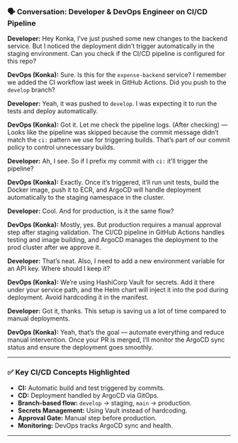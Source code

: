 ### 🗣️ Conversation: Developer & DevOps Engineer on CI/CD Pipeline

**Developer:**
Hey Konka, I’ve just pushed some new changes to the backend service. But I noticed the deployment didn’t trigger automatically in the staging environment. Can you check if the CI/CD pipeline is configured for this repo?

**DevOps (Konka):**
Sure. Is this for the `expense-backend` service? I remember we added the CI workflow last week in GitHub Actions. Did you push to the `develop` branch?

**Developer:**
Yeah, it was pushed to `develop`. I was expecting it to run the tests and deploy automatically.

**DevOps (Konka):**
Got it. Let me check the pipeline logs.
(After checking) — Looks like the pipeline was skipped because the commit message didn’t match the `ci:` pattern we use for triggering builds. That’s part of our commit policy to control unnecessary builds.

**Developer:**
Ah, I see. So if I prefix my commit with `ci:` it’ll trigger the pipeline?

**DevOps (Konka):**
Exactly. Once it’s triggered, it’ll run unit tests, build the Docker image, push it to ECR, and ArgoCD will handle deployment automatically to the staging namespace in the cluster.

**Developer:**
Cool. And for production, is it the same flow?

**DevOps (Konka):**
Mostly, yes. But production requires a manual approval step after staging validation. The CI/CD pipeline in GitHub Actions handles testing and image building, and ArgoCD manages the deployment to the prod cluster after we approve it.

**Developer:**
That’s neat. Also, I need to add a new environment variable for an API key. Where should I keep it?

**DevOps (Konka):**
We’re using HashiCorp Vault for secrets. Add it there under your service path, and the Helm chart will inject it into the pod during deployment. Avoid hardcoding it in the manifest.

**Developer:**
Got it, thanks. This setup is saving us a lot of time compared to manual deployments.

**DevOps (Konka):**
Yeah, that’s the goal — automate everything and reduce manual intervention. Once your PR is merged, I’ll monitor the ArgoCD sync status and ensure the deployment goes smoothly.

---

### ✅ Key CI/CD Concepts Highlighted

* **CI:** Automatic build and test triggered by commits.
* **CD:** Deployment handled by ArgoCD via GitOps.
* **Branch-based flow:** `develop` → staging, `main` → production.
* **Secrets Management:** Using Vault instead of hardcoding.
* **Approval Gate:** Manual step before production.
* **Monitoring:** DevOps tracks ArgoCD sync and health.

---
